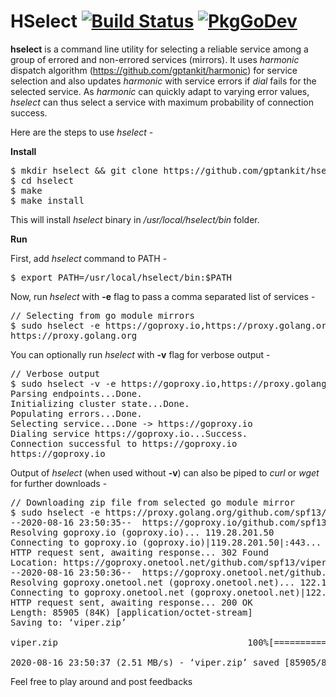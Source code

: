 # HSelect [![Build Status](https://travis-ci.com/gptankit/hselect.svg?branch=master)](https://travis-ci.com/gptankit/hselect) [![PkgGoDev](https://pkg.go.dev/badge/github.com/gptankit/hselect?tab=overview)](https://pkg.go.dev/github.com/gptankit/hselect?tab=overview)

**hselect** is a command line utility for selecting a reliable service among a group of errored and non-errored services (mirrors). It uses *harmonic* dispatch algorithm (https://github.com/gptankit/harmonic) for service selection and also updates *harmonic* with service errors if *dial* fails for the selected service. As *harmonic* can quickly adapt to varying error values, *hselect* can thus select a service with maximum probability of connection success.

Here are the steps to use *hselect* - </br>

**Install**

<pre>
$ mkdir hselect && git clone https://github.com/gptankit/hselect hselect/
$ cd hselect
$ make
$ make install
</pre>

This will install *hselect* binary in */usr/local/hselect/bin* folder.

**Run**

First, add *hselect* command to PATH -

<pre>
$ export PATH=/usr/local/hselect/bin:$PATH
</pre>

Now, run *hselect* with **-e** flag to pass a comma separated list of services - 

<pre>
// Selecting from go module mirrors
$ sudo hselect -e https://goproxy.io,https://proxy.golang.org,https://gocenter.io
https://proxy.golang.org
</pre>

You can optionally run *hselect* with **-v** flag for verbose output - 

<pre>
// Verbose output
$ sudo hselect -v -e https://goproxy.io,https://proxy.golang.org,https://gocenter.io
Parsing endpoints...Done.
Initializing cluster state...Done.
Populating errors...Done.
Selecting service...Done -> https://goproxy.io
Dialing service https://goproxy.io...Success.
Connection successful to https://goproxy.io
https://goproxy.io
</pre>

Output of *hselect* (when used without **-v**) can also be piped to *curl* or *wget* for further downloads - 

<pre>
// Downloading zip file from selected go module mirror
$ sudo hselect -e https://proxy.golang.org/github.com/spf13/viper/@v/v1.7.1.zip,https://goproxy.io/github.com/spf13/viper/@v/v1.7.1.zip,https://gocenter.io/github.com/spf13/viper/@v/v1.7.1.zip | xargs wget -O viper.zip
--2020-08-16 23:50:35--  https://goproxy.io/github.com/spf13/viper/@v/v1.7.1.zip
Resolving goproxy.io (goproxy.io)... 119.28.201.50
Connecting to goproxy.io (goproxy.io)|119.28.201.50|:443... connected.
HTTP request sent, awaiting response... 302 Found
Location: https://goproxy.onetool.net/github.com/spf13/viper/@v/v1.7.1.zip [following]
--2020-08-16 23:50:36--  https://goproxy.onetool.net/github.com/spf13/viper/@v/v1.7.1.zip
Resolving goproxy.onetool.net (goproxy.onetool.net)... 122.10.255.108, 124.156.41.23, 122.10.255.106, ...
Connecting to goproxy.onetool.net (goproxy.onetool.net)|122.10.255.108|:443... connected.
HTTP request sent, awaiting response... 200 OK
Length: 85905 (84K) [application/octet-stream]
Saving to: ‘viper.zip’

viper.zip                                    100%[==========================================================>]  83.89K  --.-KB/s    in 0.03s

2020-08-16 23:50:37 (2.51 MB/s) - ‘viper.zip’ saved [85905/85905]
</pre>

Feel free to play around and post feedbacks
